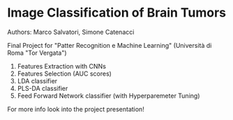 # Image Classification of Brain Tumors
Authors: Marco Salvatori, Simone Catenacci

Final Project for "Patter Recognition e Machine Learning" (Università di Roma "Tor Vergata")
1) Features Extraction with CNNs
2) Features Selection (AUC scores)
3) LDA classifier
4) PLS-DA classifier
5) Feed Forward Network classifier (with Hyperparemeter Tuning)

For more info look into the project presentation!
